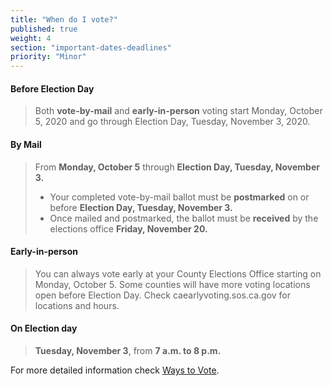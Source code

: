 ```yaml
---
title: "When do I vote?"
published: true
weight: 4
section: "important-dates-deadlines"
priority: "Minor"
---
```

#### Before Election Day
> Both **vote-by-mail** and **early-in-person** voting start Monday, October 5, 2020 and go through Election Day, Tuesday, November 3, 2020.

#### By Mail  
> From **Monday, October 5** through **Election Day, Tuesday, November 3.**  
> - Your completed vote-by-mail ballot must be **postmarked** on or before **Election Day, Tuesday, November 3.**  
> - Once mailed and postmarked, the ballot must be **received** by the elections office **Friday, November 20.**  

#### Early-in-person  
> You can always vote early at your County Elections Office starting on Monday, October 5. Some counties will have more voting locations open before Election Day.  Check caearlyvoting.sos.ca.gov for locations and hours.

#### On Election day  
> **Tuesday, November 3**, from **7 a.m. to 8 p.m.**  

For more detailed information check [Ways to Vote](#section-ways-to-vote).

